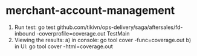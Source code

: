# merchant-account-management

1. Run test: go test github.com/tikivn/ops-delivery/saga/aftersales/fd-inbound -coverprofile=coverage.out TestMain
2. Viewing the results:
   a) in console: go tool cover -func=coverage.out
   b) in UI: go tool cover -html=coverage.out